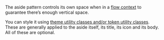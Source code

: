 The aside pattern controls its own space when in a [flow context](/design-system/css-utilities/#flow)
to guarantee there’s enough vertical space.

You can style it using [theme utility classes and/or token utility classes](/design-system/colors).
These are generally applied to the aside itself, its title, its icon and its
body. All of these are optional.
